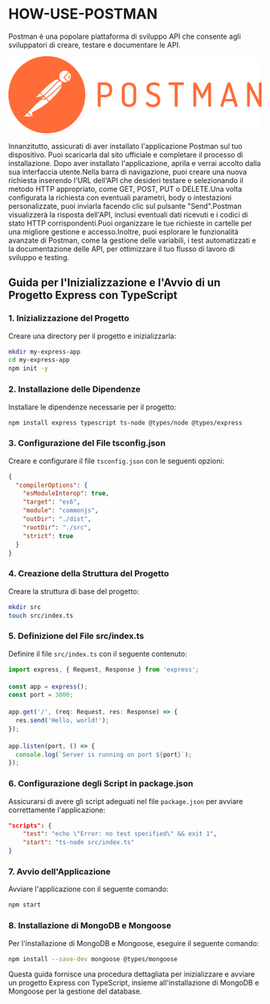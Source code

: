 # HOW-USE-POSTMAN
Postman è una popolare piattaforma di sviluppo API che consente agli sviluppatori di creare, testare e documentare le API.

![](Postman_software.png)

Innanzitutto, assicurati di aver installato l'applicazione Postman sul tuo dispositivo. Puoi scaricarla dal sito ufficiale e completare il processo di installazione.
Dopo aver installato l'applicazione, aprila e verrai accolto dalla sua interfaccia utente.Nella barra di navigazione, puoi creare una nuova richiesta inserendo l'URL dell'API che desideri testare e selezionando il metodo HTTP appropriato, come GET, POST, PUT o DELETE.Una volta configurata la richiesta con eventuali parametri, body o intestazioni personalizzate, puoi inviarla facendo clic sul pulsante "Send".Postman visualizzerà la risposta dell'API, inclusi eventuali dati ricevuti e i codici di stato HTTP corrispondenti.Puoi organizzare le tue richieste in cartelle per una migliore gestione e accesso.Inoltre, puoi esplorare le funzionalità avanzate di Postman, come la gestione delle variabili, i test automatizzati e la documentazione delle API, per ottimizzare il tuo flusso di lavoro di sviluppo e testing.

## Guida per l'Inizializzazione e l'Avvio di un Progetto Express con TypeScript

### 1. Inizializzazione del Progetto

Creare una directory per il progetto e inizializzarla:

```bash
mkdir my-express-app
cd my-express-app
npm init -y
```

### 2. Installazione delle Dipendenze

Installare le dipendenze necessarie per il progetto:

```bash
npm install express typescript ts-node @types/node @types/express
```

### 3. Configurazione del File tsconfig.json

Creare e configurare il file `tsconfig.json` con le seguenti opzioni:

```json
{
  "compilerOptions": {
    "esModuleInterop": true,
    "target": "es6",
    "module": "commonjs",
    "outDir": "./dist",
    "rootDir": "./src",
    "strict": true
  }
}
```

### 4. Creazione della Struttura del Progetto

Creare la struttura di base del progetto:

```bash
mkdir src
touch src/index.ts
```

### 5. Definizione del File src/index.ts

Definire il file `src/index.ts` con il seguente contenuto:

```typescript
import express, { Request, Response } from 'express';

const app = express();
const port = 3000;

app.get('/', (req: Request, res: Response) => {
  res.send('Hello, world!');
});

app.listen(port, () => {
  console.log(`Server is running on port ${port}`);
});
```

### 6. Configurazione degli Script in package.json

Assicurarsi di avere gli script adeguati nel file `package.json` per avviare correttamente l'applicazione:

```json
"scripts": {
    "test": "echo \"Error: no test specified\" && exit 1",
    "start": "ts-node src/index.ts"
}
```

### 7. Avvio dell'Applicazione

Avviare l'applicazione con il seguente comando:

```bash
npm start
```

### 8. Installazione di MongoDB e Mongoose

Per l'installazione di MongoDB e Mongoose, eseguire il seguente comando:

```bash
npm install --save-dev mongoose @types/mongoose
```

Questa guida fornisce una procedura dettagliata per inizializzare e avviare un progetto Express con TypeScript, insieme all'installazione di MongoDB e Mongoose per la gestione del database.
